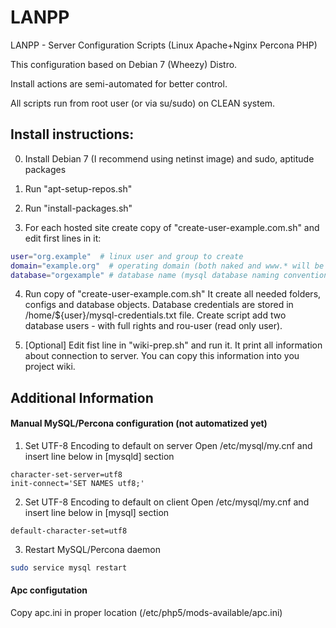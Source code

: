 LANPP
=====

LANPP - Server Configuration Scripts (Linux Apache+Nginx Percona PHP)

This configuration based on Debian 7 (Wheezy) Distro.

Install actions are semi-automated for better control.

All scripts run from root user (or via su/sudo) on CLEAN system.

Install instructions:
------

0. Install Debian 7 (I recommend using netinst image) and sudo, aptitude packages

1. Run "apt-setup-repos.sh"

2. Run "install-packages.sh"

3. For each hosted site create copy of "create-user-example.com.sh" and edit first lines in it:
```bash
user="org.example"  # linux user and group to create
domain="example.org"  # operating domain (both naked and www.* will be created)
database="orgexample" # database name (mysql database naming conventions - best if database name fit in 16 symbols)
```
4. Run copy of "create-user-example.com.sh"
It create all needed folders, configs and database objects.
Database credentials are stored in /home/${user}/mysql-credentials.txt file.
Create script add two database users - with full rights and rou-user (read only user).

5. [Optional] Edit fist line in "wiki-prep.sh" and run it.
It print all information about connection to server. You can copy this information into you project wiki.



Additional Information
------
#### Manual MySQL/Percona configuration (not automatized yet)

1. Set UTF-8 Encoding to default on server
Open /etc/mysql/my.cnf and insert line below in [mysqld] section
```
character-set-server=utf8
init-connect='SET NAMES utf8;'
```

2. Set UTF-8 Encoding to default on client
Open /etc/mysql/my.cnf and insert line below in [mysql] section
```
default-character-set=utf8
```

3. Restart MySQL/Percona daemon
```bash
sudo service mysql restart
```

#### Apc configutation
Copy apc.ini in proper location (/etc/php5/mods-available/apc.ini)